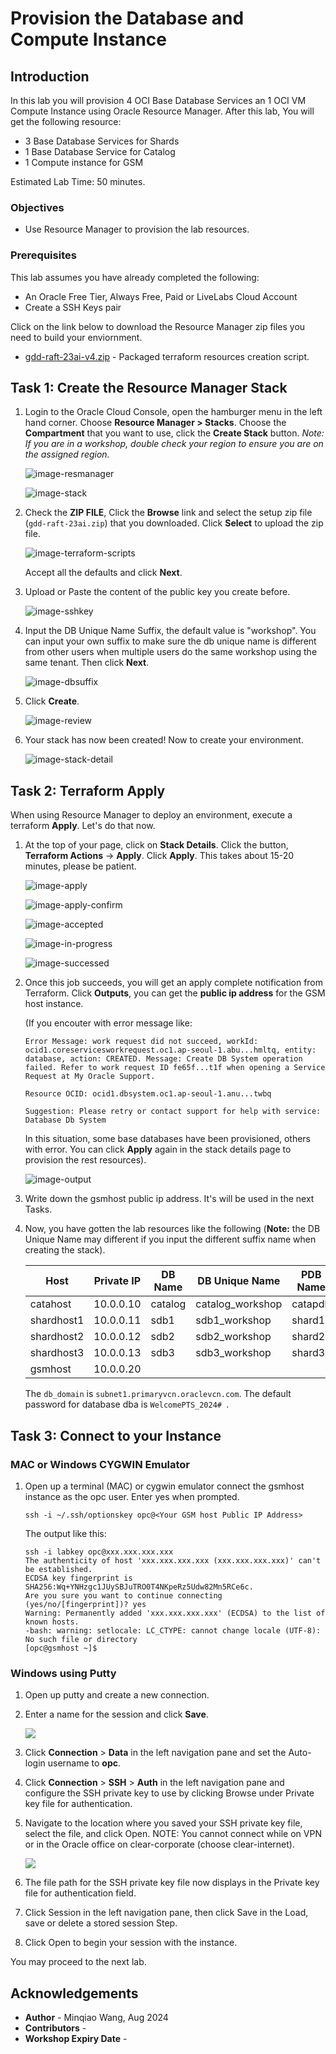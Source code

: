 # Provision the Database and Compute Instance

## Introduction

In this lab you will provision 4 OCI Base Database Services an 1 OCI VM Compute Instance using Oracle Resource Manager. After this lab, You will get the following resource:

-   3 Base Database Services for Shards
-   1 Base Database Service for Catalog
-   1 Compute instance for GSM

Estimated Lab Time: 50 minutes.

### Objectives

-   Use Resource Manager to provision the lab resources.

### Prerequisites

This lab assumes you have already completed the following:
- An Oracle Free Tier, Always Free, Paid or LiveLabs Cloud Account
- Create a SSH Keys pair

Click on the link below to download the Resource Manager zip files you need to build your enviornment.

- [gdd-raft-23ai-v4.zip](https://github.com/minqiaowang/globally-distributed-database-with-raft/raw/main/setup-environment/gdd-raft-23ai-v4.zip) - Packaged terraform resources creation script.



## **Task 1:** Create the Resource Manager Stack

1. Login to the Oracle Cloud Console, open the hamburger menu in the left hand corner. Choose **Resource Manager > Stacks**. Choose the **Compartment** that you want to use, click the  **Create Stack** button. *Note: If you are in a workshop, double check your region to ensure you are on the assigned region.*

    ![image-resmanager](images/image-resmanager.png)

    

    ![image-stack](images/image-stack.png)

    

2. Check the **ZIP FILE**, Click the **Browse** link and select the setup zip file (`gdd-raft-23ai.zip`) that you downloaded. Click **Select** to upload the zip file.

    ![image-terraform-scripts](images/image-terraform-scripts.png)

    
    
    Accept all the defaults and click **Next**.


3. Upload or Paste the content of the public key you create before.

    ![image-sshkey](images/image-sshkey.png)

4. Input the DB Unique Name Suffix, the default value is "workshop". You can input your own suffix to make sure the db unique name is different from other users when multiple users do the same workshop using the same tenant. Then click **Next**.

    ![image-dbsuffix](images/image-dbsuffix.png)

4. Click **Create**.

    ![image-review](images/image-review.png)

5. Your stack has now been created!  Now to create your environment. 

    ![image-stack-detail](images/image-stack-detail.png)



## **Task 2:** Terraform Apply

When using Resource Manager to deploy an environment, execute a terraform  **Apply**. Let's do that now.

1. At the top of your page, click on **Stack Details**.  Click the button, **Terraform Actions** -> **Apply**. Click **Apply**. This takes about 15-20 minutes, please be patient.

    ![image-apply](images/image-apply.png)

    ![image-apply-confirm](images/image-apply-confirm.png)

    ![image-accepted](images/image-accepted.png)

    ![image-in-progress](images/image-in-progress.png)

    ![image-successed](images/image-successed.png)

    

2. Once this job succeeds, you will get an apply complete notification from Terraform.  Click **Outputs**,  you can get the **public ip address** for the GSM host instance. 

    (If you encouter with error message like:

    ```
    Error Message: work request did not succeed, workId: ocid1.coreservicesworkrequest.oc1.ap-seoul-1.abu...hmltq, entity: database, action: CREATED. Message: Create DB System operation failed. Refer to work request ID fe65f...t1f when opening a Service Request at My Oracle Support.
    
    Resource OCID: ocid1.dbsystem.oc1.ap-seoul-1.anu...twbq
    
    Suggestion: Please retry or contact support for help with service: Database Db System
    ```

    In this situation, some base databases have been provisioned, others with error. You can click **Apply** again in the stack details page to provision the rest resources).

    ![image-output](images/image-output.png)

    

3. Write down the gsmhost public ip address. It's will be used in the next Tasks.

4. Now, you have gotten the lab resources like the following (**Note:** the DB Unique Name may different if you input the different suffix name when creating the stack).

    | Host       | Private IP | DB Name | DB Unique Name   | PDB Name |
    | ---------- | ---------- | ------- | ---------------- | -------- |
    | catahost   | 10.0.0.10  | catalog | catalog_workshop | catapdb  |
    | shardhost1 | 10.0.0.11  | sdb1    | sdb1_workshop    | shard1   |
    | shardhost2 | 10.0.0.12  | sdb2    | sdb2_workshop    | shard2   |
    | shardhost3 | 10.0.0.13  | sdb3    | sdb3_workshop    | shard3   |
    | gsmhost    | 10.0.0.20  |         |                  |          |

    The `db_domain` is `subnet1.primaryvcn.oraclevcn.com`. The default password for database dba is `WelcomePTS_2024# `.

## **Task 3:** Connect to your Instance

### MAC or Windows CYGWIN Emulator

1.  Open up a terminal (MAC) or cygwin emulator connect the gsmhost instance as the opc user.  Enter yes when prompted.

    ````
    ssh -i ~/.ssh/optionskey opc@<Your GSM host Public IP Address>
    ````

    The output like this:

    ```
    ssh -i labkey opc@xxx.xxx.xxx.xxx
    The authenticity of host 'xxx.xxx.xxx.xxx (xxx.xxx.xxx.xxx)' can't be established.
    ECDSA key fingerprint is SHA256:Wq+YNHzgc1JUySBJuTRO0T4NKpeRz5Udw82Mn5RCe6c.
    Are you sure you want to continue connecting (yes/no/[fingerprint])? yes
    Warning: Permanently added 'xxx.xxx.xxx.xxx' (ECDSA) to the list of known hosts.
    -bash: warning: setlocale: LC_CTYPE: cannot change locale (UTF-8): No such file or directory
    [opc@gsmhost ~]$ 
    ```

    

### Windows using Putty

1.  Open up putty and create a new connection.

2.  Enter a name for the session and click **Save**.

    ![](./images/putty-setup.png " ")

3.  Click **Connection** > **Data** in the left navigation pane and set the Auto-login username to **opc**.

4.  Click **Connection** > **SSH** > **Auth** in the left navigation pane and configure the SSH private key to use by clicking Browse under Private key file for authentication.

5.  Navigate to the location where you saved your SSH private key file, select the file, and click Open.  NOTE:  You cannot connect while on VPN or in the Oracle office on clear-corporate (choose clear-internet).

    ![](./images/putty-auth.png " ")

6.  The file path for the SSH private key file now displays in the Private key file for authentication field.

7.  Click Session in the left navigation pane, then click Save in the Load, save or delete a stored session Step.

8.  Click Open to begin your session with the instance.

    

You may proceed to the next lab.

## Acknowledgements
* **Author** - Minqiao Wang, Aug 2024
* **Contributors** -  
* **Workshop Expiry Date** - 

